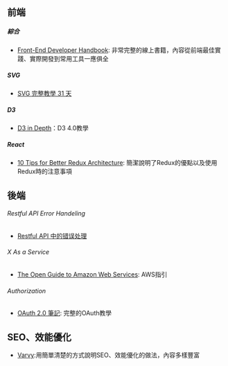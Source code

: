 
## 前端

##### 綜合
- [Front-End Developer Handbook](https://www.gitbook.com/book/frontendmasters/front-end-handbook/details): 非常完整的線上書籍，內容從前端最佳實踐、實際開發到常用工具一應俱全

##### SVG
- [SVG 完整教學 31 天](http://www.oxxostudio.tw/articles/201410/svg-tutorial.html)

##### D3
- [D3 in Depth](http://d3indepth.com/)：D3 4.0教學

##### React
- [10 Tips for Better Redux Architecture](https://medium.com/javascript-scene/10-tips-for-better-redux-architecture-69250425af44#.piofe8wz7): 簡潔說明了Redux的優點以及使用Redux時的注意事項

## 後端
###### Restful API Error Handeling
- [Restful API 中的错误处理](http://scarletsky.github.io/2016/11/30/error-handling-in-restful-api/)

###### X As a Service
- [The Open Guide to Amazon Web Services](https://github.com/open-guides/og-aws): AWS指引

###### Authorization
- [OAuth 2.0 筆記](https://blog.yorkxin.org/2013/09/30/oauth2-1-introduction): 完整的OAuth教學

## SEO、效能優化
- [Varvy](https://varvy.com/):用簡單清楚的方式說明SEO、效能優化的做法，內容多樣豐富
